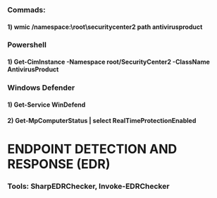 ### Commads:

#### 1) wmic /namespace:\\root\securitycenter2 path antivirusproduct

### Powershell

#### 1) Get-CimInstance -Namespace root/SecurityCenter2 -ClassName AntivirusProduct

### Windows Defender

#### 1) Get-Service WinDefend

#### 2) Get-MpComputerStatus | select RealTimeProtectionEnabled

# ENDPOINT DETECTION AND RESPONSE (EDR)

### Tools: SharpEDRChecker, Invoke-EDRChecker
